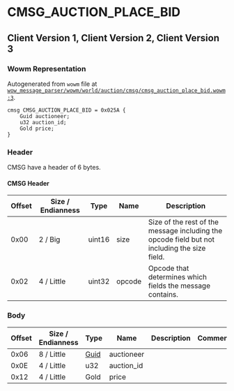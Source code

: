 # CMSG_AUCTION_PLACE_BID

## Client Version 1, Client Version 2, Client Version 3

### Wowm Representation

Autogenerated from `wowm` file at [`wow_message_parser/wowm/world/auction/cmsg/cmsg_auction_place_bid.wowm:3`](https://github.com/gtker/wow_messages/tree/main/wow_message_parser/wowm/world/auction/cmsg/cmsg_auction_place_bid.wowm#L3).
```rust,ignore
cmsg CMSG_AUCTION_PLACE_BID = 0x025A {
    Guid auctioneer;
    u32 auction_id;
    Gold price;
}
```
### Header

CMSG have a header of 6 bytes.

#### CMSG Header

| Offset | Size / Endianness | Type   | Name   | Description |
| ------ | ----------------- | ------ | ------ | ----------- |
| 0x00   | 2 / Big           | uint16 | size   | Size of the rest of the message including the opcode field but not including the size field.|
| 0x02   | 4 / Little        | uint32 | opcode | Opcode that determines which fields the message contains.|

### Body

| Offset | Size / Endianness | Type | Name | Description | Comment |
| ------ | ----------------- | ---- | ---- | ----------- | ------- |
| 0x06 | 8 / Little | [Guid](../types/packed-guid.md) | auctioneer |  |  |
| 0x0E | 4 / Little | u32 | auction_id |  |  |
| 0x12 | 4 / Little | Gold | price |  |  |

